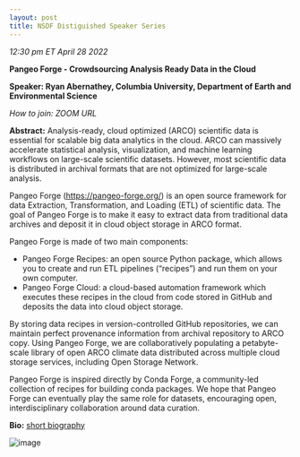 ```yaml
---
layout: post
title: NSDF Distiguished Speaker Series
---
```


_12:30 pm ET April 28 2022_

**Pangeo Forge - Crowdsourcing Analysis Ready Data in the Cloud**

**Speaker: Ryan Abernathey, Columbia University, Department of Earth and Environmental Science**

_How to join: ZOOM URL_

**Abstract:** Analysis-ready, cloud optimized (ARCO) scientific data is essential for scalable big data analytics in the cloud. 
ARCO can massively accelerate statistical analysis, visualization, and machine learning workflows on large-scale scientific datasets. 
However, most scientific data is distributed in archival formats that are not optimized for large-scale analysis. 

Pangeo Forge (https://pangeo-forge.org/) is an open source framework for data Extraction, Transformation, and Loading (ETL) of scientific data. 
The goal of Pangeo Forge is to make it easy to extract data from traditional data archives and deposit it in cloud object storage in ARCO format.

Pangeo Forge is made of two main components:

- Pangeo Forge Recipes: an open source Python package, which allows you to create and run ETL pipelines (“recipes”) and run them on your own computer.
- Pangeo Forge Cloud: a cloud-based automation framework which executes these recipes in the cloud from code stored in GitHub and deposits the data into cloud object storage.

By storing data recipes in version-controlled GitHub repositories, we can maintain perfect provenance information from archival repository to ARCO copy. 
Using Pangeo Forge, we are collaboratively populating a petabyte-scale library of open ARCO climate data distributed across multiple cloud storage services, 
including Open Storage Network.

Pangeo Forge is inspired directly by Conda Forge, a community-led collection of recipes for building conda packages. 
We hope that Pangeo Forge can eventually play the same role for datasets, encouraging open, interdisciplinary collaboration around data curation.

**Bio:** [short biography](https://github.com/rabernat#short-biography)

![image](https://user-images.githubusercontent.com/1260735/160108618-072ee48e-464c-4241-ad11-19b60add9b26.png)
